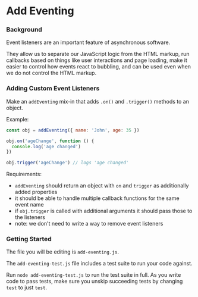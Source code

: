 # Add Eventing

### Background

Event listeners are an important feature of asynchronous software.

They allow us to separate our JavaScript logic from the HTML markup, run
callbacks based on things like user interactions and page loading, make it
easier to control how events react to bubbling, and can be used even when we do
not control the HTML markup.

### Adding Custom Event Listeners

Make an `addEventing` mix-in that adds `.on()` and `.trigger()` methods to an
object.

Example:

```javascript
const obj = addEventing({ name: 'John', age: 35 })

obj.on('ageChange', function () {
  console.log('age changed')
})

obj.trigger('ageChange') // logs 'age changed'
```

Requirements:
- `addEventing` should return an object with `on` and `trigger` as additionally added properties
- it should be able to handle multiple callback functions for the same event name
- if `obj.trigger` is called with additional arguments it should pass those to the listeners
- note: we don't need to write a way to remove event listeners

### Getting Started

The file you will be editing is `add-eventing.js`.

The `add-eventing-test.js` file includes a test suite to run your code against.

Run `node add-eventing-test.js` to run the test suite in full. As you write code
to pass tests, make sure you unskip succeeding tests by changing `test` to
just `test`.

